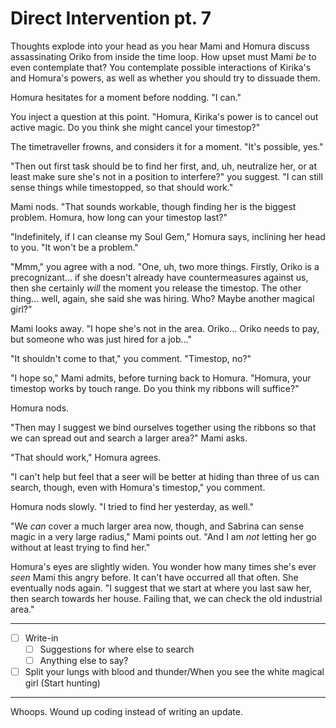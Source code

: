 # Direct Intervention pt. 7

Thoughts explode into your head as you hear Mami and Homura discuss assassinating Oriko from inside the time loop. How upset must Mami *be* to even contemplate that? You contemplate possible interactions of Kirika's and Homura's powers, as well as whether you should try to dissuade them.

Homura hesitates for a moment before nodding. "I can."

You inject a question at this point. "Homura, Kirika's power is to cancel out active magic. Do you think she might cancel your timestop?"

The timetraveller frowns, and considers it for a moment. "It's possible, yes."

"Then out first task should be to find her first, and, uh, neutralize her, or at least make sure she's not in a position to interfere?" you suggest. "I can still sense things while timestopped, so that should work."

Mami nods. "That sounds workable, though finding her is the biggest problem. Homura, how long can your timestop last?"

"Indefinitely, if I can cleanse my Soul Gem," Homura says, inclining her head to you. "It won't be a problem."

"Mmm," you agree with a nod. "One, uh, two more things. Firstly, Oriko is a precognizant... if she doesn't already have countermeasures against us, then she certainly *will* the moment you release the timestop. The other thing... well, again, she said she was hiring. Who? Maybe another magical girl?"

Mami looks away. "I hope she's not in the area. Oriko... Oriko needs to pay, but someone who was just hired for a job..."

"It shouldn't come to that," you comment. "Timestop, no?"

"I hope so," Mami admits, before turning back to Homura. "Homura, your timestop works by touch range. Do you think my ribbons will suffice?"

Homura nods.

"Then may I suggest we bind ourselves together using the ribbons so that we can spread out and search a larger area?" Mami asks.

"That should work," Homura agrees.

"I can't help but feel that a seer will be better at hiding than three of us can search, though, even with Homura's timestop," you comment.

Homura nods slowly. "I tried to find her yesterday, as well."

"We *can* cover a much larger area now, though, and Sabrina can sense magic in a very large radius," Mami points out. "And I am *not* letting her go without at least trying to find her."

Homura's eyes are slightly widen. You wonder how many times she's ever *seen* Mami this angry before. It can't have occurred all that often. She eventually nods again. "I suggest that we start at where you last saw her, then search towards her house. Failing that, we can check the old industrial area."

---

- [ ] Write-in
  - [ ] Suggestions for where else to search
  - [ ] Anything else to say?
- [ ] Split your lungs with blood and thunder/When you see the white magical girl (Start hunting)

---

Whoops. Wound up coding instead of writing an update.
